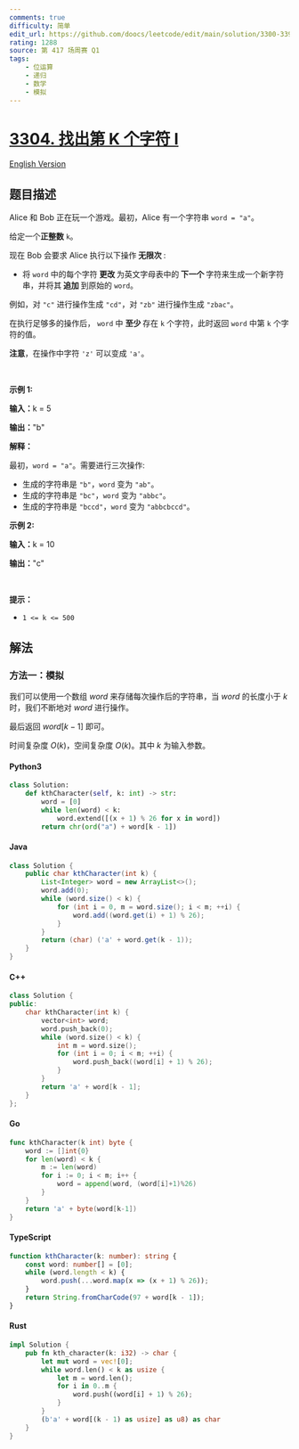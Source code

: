 ```yaml
---
comments: true
difficulty: 简单
edit_url: https://github.com/doocs/leetcode/edit/main/solution/3300-3399/3304.Find%20the%20K-th%20Character%20in%20String%20Game%20I/README.md
rating: 1288
source: 第 417 场周赛 Q1
tags:
    - 位运算
    - 递归
    - 数学
    - 模拟
---
```


<!-- problem:start -->

# [3304. 找出第 K 个字符 I](https://leetcode.cn/problems/find-the-k-th-character-in-string-game-i)

[English Version](/solution/3300-3399/3304.Find%20the%20K-th%20Character%20in%20String%20Game%20I/README_EN.md)

## 题目描述

<!-- description:start -->

<p>Alice 和 Bob 正在玩一个游戏。最初，Alice 有一个字符串 <code>word = "a"</code>。</p>

<p>给定一个<strong>正整数</strong> <code>k</code>。</p>

<p>现在 Bob 会要求 Alice 执行以下操作<strong> 无限次 </strong>:</p>

<ul>
	<li>将 <code>word</code> 中的每个字符<strong> 更改 </strong>为英文字母表中的<strong> 下一个 </strong>字符来生成一个新字符串，并将其<strong> 追加 </strong>到原始的 <code>word</code>。</li>
</ul>

<p>例如，对 <code>"c"</code> 进行操作生成 <code>"cd"</code>，对 <code>"zb"</code> 进行操作生成 <code>"zbac"</code>。</p>

<p>在执行足够多的操作后， <code>word</code> 中 <strong>至少 </strong>存在 <code>k</code> 个字符，此时返回 <code>word</code> 中第 <code>k</code> 个字符的值。</p>

<p><strong>注意</strong>，在操作中字符 <code>'z'</code> 可以变成 <code>'a'</code>。</p>

<p>&nbsp;</p>

<p><strong class="example">示例 1:</strong></p>

<div class="example-block">
<p><strong>输入：</strong><span class="example-io">k = 5</span></p>

<p><strong>输出：</strong><span class="example-io">"b"</span></p>

<p><strong>解释：</strong></p>

<p>最初，<code>word = "a"</code>。需要进行三次操作:</p>

<ul>
	<li>生成的字符串是 <code>"b"</code>，<code>word</code> 变为 <code>"ab"</code>。</li>
	<li>生成的字符串是 <code>"bc"</code>，<code>word</code> 变为 <code>"abbc"</code>。</li>
	<li>生成的字符串是 <code>"bccd"</code>，<code>word</code> 变为 <code>"abbcbccd"</code>。</li>
</ul>
</div>

<p><strong class="example">示例 2:</strong></p>

<div class="example-block">
<p><strong>输入：</strong><span class="example-io">k = 10</span></p>

<p><strong>输出：</strong><span class="example-io">"c"</span></p>
</div>

<p>&nbsp;</p>

<p><strong>提示：</strong></p>

<ul>
	<li><code>1 &lt;= k &lt;= 500</code></li>
</ul>

<!-- description:end -->

## 解法

<!-- solution:start -->

### 方法一：模拟

我们可以使用一个数组 $\textit{word}$ 来存储每次操作后的字符串，当 $\textit{word}$ 的长度小于 $k$ 时，我们不断地对 $\textit{word}$ 进行操作。

最后返回 $\textit{word}[k - 1]$ 即可。

时间复杂度 $O(k)$，空间复杂度 $O(k)$。其中 $k$ 为输入参数。

<!-- tabs:start -->

#### Python3

```python
class Solution:
    def kthCharacter(self, k: int) -> str:
        word = [0]
        while len(word) < k:
            word.extend([(x + 1) % 26 for x in word])
        return chr(ord("a") + word[k - 1])
```

#### Java

```java
class Solution {
    public char kthCharacter(int k) {
        List<Integer> word = new ArrayList<>();
        word.add(0);
        while (word.size() < k) {
            for (int i = 0, m = word.size(); i < m; ++i) {
                word.add((word.get(i) + 1) % 26);
            }
        }
        return (char) ('a' + word.get(k - 1));
    }
}
```

#### C++

```cpp
class Solution {
public:
    char kthCharacter(int k) {
        vector<int> word;
        word.push_back(0);
        while (word.size() < k) {
            int m = word.size();
            for (int i = 0; i < m; ++i) {
                word.push_back((word[i] + 1) % 26);
            }
        }
        return 'a' + word[k - 1];
    }
};
```

#### Go

```go
func kthCharacter(k int) byte {
	word := []int{0}
	for len(word) < k {
		m := len(word)
		for i := 0; i < m; i++ {
			word = append(word, (word[i]+1)%26)
		}
	}
	return 'a' + byte(word[k-1])
}
```

#### TypeScript

```ts
function kthCharacter(k: number): string {
    const word: number[] = [0];
    while (word.length < k) {
        word.push(...word.map(x => (x + 1) % 26));
    }
    return String.fromCharCode(97 + word[k - 1]);
}
```

#### Rust

```rust
impl Solution {
    pub fn kth_character(k: i32) -> char {
        let mut word = vec![0];
        while word.len() < k as usize {
            let m = word.len();
            for i in 0..m {
                word.push((word[i] + 1) % 26);
            }
        }
        (b'a' + word[(k - 1) as usize] as u8) as char
    }
}
```

<!-- tabs:end -->

<!-- solution:end -->

<!-- problem:end -->
